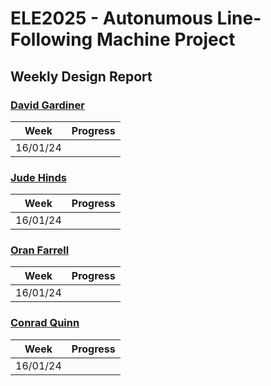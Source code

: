 # ELE2025 - Autonumous Line-Following Machine Project

## Weekly Design Report

### [David Gardiner](mailto:dgardiner04@qub.ac.uk)

| Week | Progress |
|------|----------|
| 16/01/24 |  |

### [Jude Hinds](mailto:jhinds04@qub.ac.uk)

| Week | Progress |
|------|----------|
| 16/01/24 |  |

### [Oran Farrell](mailto:ofarrell03@qub.ac.uk)

| Week | Progress |
|------|----------|
| 16/01/24 |  |

### [Conrad Quinn](mailto:cquinn167@qub.ac.uk)

| Week | Progress |
|------|----------|
| 16/01/24 |  |
